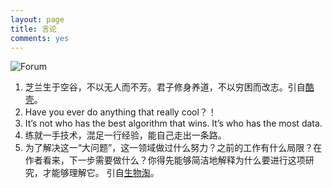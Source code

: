 ```yaml
---
layout: page
title: 言论
comments: yes
---
```


![Forum](http://m3.img.srcdd.com/farm5/d/2014/0717/00/20DA0EB9D470E6A9B56A47B95C13E296_LARGE_913_439.png)

1. 芝兰生于空谷，不以无人而不芳。君子修身养道，不以穷困而改志。引自[酷壳][]。  
2. Have you ever do anything that really cool？！  
3. It’s not who has the best algorithm that wins. It’s who has the most data.  
4. 练就一手技术，混足一行经验，能自己走出一条路。  
5. 为了解决这一“大问题”，这一领域做过什么努力？之前的工作有什么局限？在作者看来，下一步需要做什么？你得先能够简洁地解释为什么要进行这项研究，才能够理解它。 引自[生物淘][]。



[酷壳]: http://coolshell.cn/haoel "酷壳"
[生物淘]: http://www.35tao.cn/faq/show/21994.html "生物淘"